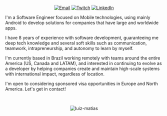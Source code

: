 <!-- <h1 align="center">Hi!</h1>

<br>
 -->
<p align="center">
	<a href="mailto:contact@luizmatias.com"><img img src="https://img.shields.io/badge/gmail-%23EA4335.svg?logo=gmail&logoColor=white" alt="Email"/></a>
	<a href="https://www.twitch.tv/xskyon"><img src="https://img.shields.io/twitch/status/xskyon?style=social" alt="Twitch"/></a>
	<a href="https://www.linkedin.com/in/luizmatiasdev/"><img src="https://img.shields.io/badge/linkedin-%230A66C2.svg?logo=linkedin&logoColor=white" alt="LinkedIn"/></a>
</p>

I'm a Software Engineer focused on Mobile technologies, using mainly Android to develop solutions for companies that have large and worldwide apps.

I have 8 years of experience with software development, guaranteeing me deep tech knowledge and several soft skills such as communication, teamwork, intrapreneurship, and autonomy to learn by myself.

I'm currently based in Brazil working remotely with teams around the entire America (US, Canada and LATAM), and interested in continuing to evolve as a developer by helping companies create and maintain high-scale systems with international impact, regardless of location.

I'm open to considering sponsored visa opportunities in Europe and North America. Let's get in contact!

<br>

<p align="center"><img src="https://github-readme-streak-stats.herokuapp.com/?user=luiz-matias&theme=algolia" alt="luiz-matias" /></p>
